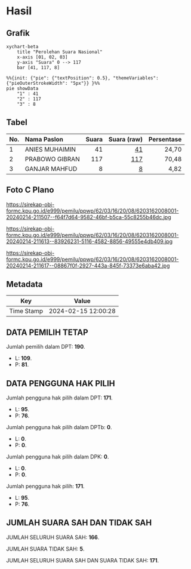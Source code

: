 # Hasil

## Grafik

```mermaid
xychart-beta
    title "Perolehan Suara Nasional"
    x-axis [01, 02, 03]
    y-axis "Suara" 0 --> 117
    bar [41, 117, 8]
```

```mermaid
%%{init: {"pie": {"textPosition": 0.5}, "themeVariables": {"pieOuterStrokeWidth": "5px"}} }%%
pie showData
    "1" : 41
    "2" : 117
    "3" : 8
```

## Tabel

| No. | Nama Paslon    | Suara | Suara (raw) | Persentase |
|:--- |:-------------- | -----:| -----------:| ----------:|
| 1   | ANIES MUHAIMIN | 41    | [41][p-1]   | 24,70      |
| 2   | PRABOWO GIBRAN | 117   | [117][p-2]  | 70,48      |
| 3   | GANJAR MAHFUD  | 8     | [8][p-3]    | 4,82       |


[p-1]: https://github.com/gigit-pemilu/pemilu-2024/blob/main/pilpres/hitung-suara/sub/62-kalimantan-tengah/sub/03-kapuas/sub/16-dadahup/sub/2008-manuntung/sub/001-tps/sub/paslon-1.txt
[p-2]: https://github.com/gigit-pemilu/pemilu-2024/blob/main/pilpres/hitung-suara/sub/62-kalimantan-tengah/sub/03-kapuas/sub/16-dadahup/sub/2008-manuntung/sub/001-tps/sub/paslon-2.txt
[p-3]: https://github.com/gigit-pemilu/pemilu-2024/blob/main/pilpres/hitung-suara/sub/62-kalimantan-tengah/sub/03-kapuas/sub/16-dadahup/sub/2008-manuntung/sub/001-tps/sub/paslon-3.txt

## Foto C Plano

https://sirekap-obj-formc.kpu.go.id/e999/pemilu/ppwp/62/03/16/20/08/6203162008001-20240214-211507--f64f7d64-9582-46bf-b5ca-55c8255b46dc.jpg

https://sirekap-obj-formc.kpu.go.id/e999/pemilu/ppwp/62/03/16/20/08/6203162008001-20240214-211613--83926231-5116-4582-8856-49555e4db409.jpg

https://sirekap-obj-formc.kpu.go.id/e999/pemilu/ppwp/62/03/16/20/08/6203162008001-20240214-211617--08867f0f-2927-443a-845f-73373e6aba42.jpg


## Metadata

| Key        | Value               |
| ---------- | ------------------- |
| Time Stamp | 2024-02-15 12:00:28 |


## DATA PEMILIH TETAP

Jumlah pemilih dalam DPT: **190**.
 * L: **109**.
 * P: **81**.

## DATA PENGGUNA HAK PILIH

Jumlah pengguna hak pilih dalam DPT: **171**.
 * L: **95**.
 * P: **76**.

Jumlah pengguna hak pilih dalam DPTb: **0**.
 * L: **0**.
 * P: **0**.

Jumlah pengguna hak pilih dalam DPK: **0**.
 * L: **0**.
 * P: **0**.

Jumlah pengguna hak pilih: **171**.
 * L: **95**.
 * P: **76**.

## JUMLAH SUARA SAH DAN TIDAK SAH

JUMLAH SELURUH SUARA SAH: **166**.

JUMLAH SUARA TIDAK SAH: **5**.

JUMLAH SELURUH SUARA SAH DAN SUARA TIDAK SAH: **171**.


